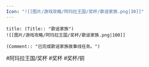 ```yaml
---
Icon: "![[图片/游戏攻略/阿玛拉王国/奖杯/歌谣家族.png|30]]"
---
```

```ad-common-bronze-trophy
title: (Title:: "歌谣家族")
![[图片/游戏攻略/阿玛拉王国/奖杯/歌谣家族.png|100]]

(Comment:: "已完成歌谣家族故事线任务。")
```

#阿玛拉王国/奖杯 #奖杯 #奖杯/铜
